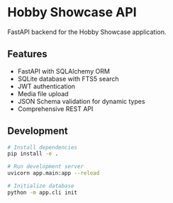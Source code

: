 # Hobby Showcase API

FastAPI backend for the Hobby Showcase application.

## Features

- FastAPI with SQLAlchemy ORM
- SQLite database with FTS5 search
- JWT authentication
- Media file upload
- JSON Schema validation for dynamic types
- Comprehensive REST API

## Development

```bash
# Install dependencies
pip install -e .

# Run development server
uvicorn app.main:app --reload

# Initialize database
python -m app.cli init
```
